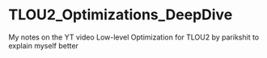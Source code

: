 # TLOU2_Optimizations_DeepDive
My notes on the YT video Low-level Optimization for TLOU2 by parikshit to explain myself better
